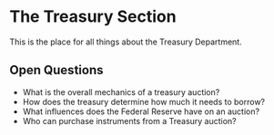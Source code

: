 # The Treasury Section

This is the place for all things about the Treasury Department. 

## Open Questions

- What is the overall mechanics of a treasury auction?
- How does the treasury determine how much it needs to borrow?
- What influences does the Federal Reserve have on an auction?
- Who can purchase instruments from a Treasury auction?
